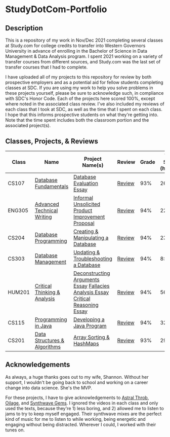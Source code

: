 # StudyDotCom-Portfolio

## Description

This is a repository of my work in Nov/Dec 2021 completing several classes at Study.com for college credits to transfer into Western Governors University in advance of enrolling in the Bachelor of Science in Data Management & Data Analysis program. I spent 2021 working on a variety of transfer courses from different sources, and Study.com was the last set of transfer courses that I had to complete. 

I have uploaded all of my projects to this repository for review by both prospective employers and as a potential aid for fellow students completing classes at SDC. If you are using my work to help you solve problems in these projects yourself, please be sure to acknowledge such, in compliance with SDC's Honor Code. Each of the projects here scored 100%, except where noted in the associated class review. I've also included my reviews of each class that I took at SDC, as well as the time that I spent on each class. I hope that this informs prospective students on what they're getting into. Note that the time spent includes both the classroom portion and the associated project(s).

## Classes, Projects, & Reviews
| Class  | Name                                                                                                            | Project Name(s)                                                                                                                                                                                                                                                                                                                                                      | Review                                                                                         | Grade | Time Spent (hh:mm) | Date Completed |
|--------|-----------------------------------------------------------------------------------------------------------------|----------------------------------------------------------------------------------------------------------------------------------------------------------------------------------------------------------------------------------------------------------------------------------------------------------------------------------------------------------------------|------------------------------------------------------------------------------------------------|-------|--------------------|----------------|
| CS107  | [Database Fundamentals](https://study.com/academy/course/computer-science-107-database-fundamentals.html)       | [Database Evaluation Essay](https://github.com/WJTownsend/StudyDotCom-Portfolio/blob/main/CS107/CS107Project.pdf)                                                                                                                                                                                                                                                    | [Review](https://github.com/WJTownsend/StudyDotCom-Portfolio/blob/main/CS107/CS107Review.md)   | 93%   | 26:47              | 5 Nov 2021     |
| ENG305 | [Advanced Technical Writing](https://study.com/academy/course/technical-writing-course.html)                    | [Informal Unsolicited Product Improvement Proposal](https://github.com/WJTownsend/StudyDotCom-Portfolio/blob/main/ENG305/ENG305Project.pdf)                                                                                                                                                                                                                          | [Review](https://github.com/WJTownsend/StudyDotCom-Portfolio/blob/main/ENG305/ENG305Review.md) | 94%   | 22:35              | 10 Nov 2021    |
| CS204  | [Database Programming](https://study.com/academy/course/computer-science-204-database-programming.html)         | [Creating & Manipulating a Database](https://github.com/WJTownsend/StudyDotCom-Portfolio/blob/main/CS204/CS204Project.txt)                                                                                                                                                                                                                                           | [Review](https://github.com/WJTownsend/StudyDotCom-Portfolio/blob/main/CS204/CS204Review.md)   | 94%   | 23:03              | 16 Nov 2021    |
| CS303  | [Database Management](https://study.com/academy/course/computer-science-303-database-management.html)           | [Updating & Troubleshooting a Database](https://github.com/WJTownsend/StudyDotCom-Portfolio/blob/main/CS303/CS303Project.pdf)                                                                                                                                                                                                                                        | [Review](https://github.com/WJTownsend/StudyDotCom-Portfolio/blob/main/CS303/CS303Review.md)   | 94%   | 8:08               | 17 Nov 2021    |
| HUM201 | [Critical Thinking & Analysis](https://study.com/academy/course/humanities-201-critical-thinking-analysis.html) | [Deconstructing Arguments Essay](https://github.com/WJTownsend/StudyDotCom-Portfolio/blob/main/HUM201/HUM201Project01.pdf) [Fallacies Analysis Essay](https://github.com/WJTownsend/StudyDotCom-Portfolio/blob/main/HUM201/HUM201Project02.pdf) [Critical Reasoning Essay](https://github.com/WJTownsend/StudyDotCom-Portfolio/blob/main/HUM201/HUM201Project03.pdf) | [Review](https://github.com/WJTownsend/StudyDotCom-Portfolio/blob/main/HUM201/HUM201Review.md) | 94%   | 56:49              | 3 Dec 2021     |
| CS115  | [Programming in Java](https://study.com/academy/course/computer-science-115-programming-in-java.html)           | [Developing a Java Program](https://github.com/WJTownsend/StudyDotCom-Portfolio/blob/main/CS115/CS115Project.txt)                                                                                                                                                                                                                                                    | [Review](https://github.com/WJTownsend/StudyDotCom-Portfolio/blob/main/CS115/CS115Review.md)   | 94%   | 32:51              | 9 Dec 2021     |
| CS201  | [Data Structures & Algorithms](https://study.com/academy/course/computer-science-201-data-structures.html)      | [Array Sorting & HashMaps](https://github.com/WJTownsend/StudyDotCom-Portfolio/blob/main/CS201/CS201Project.txt)                                                                                                                                                                                                                                                     | [Review](https://github.com/WJTownsend/StudyDotCom-Portfolio/blob/main/CS201/CS201Review.md)   | 93%   | 29:06              | 16 Dec 2021    |


## Acknowledgements

As always, a huge thanks goes out to my wife, Shannon. Without her support, I wouldn't be going back to school and working on a career change into data science. She's the MVP. 

For these projects, I have to give acknowledgements to [Astral Throb](https://www.youtube.com/c/AstralThrob/videos), [Oilage](https://www.youtube.com/user/lucasgelati/videos), and [Synthwave Gems](https://www.youtube.com/c/SynthwaveGems/videos). I ignored the videos in each class and only used the texts, because they're 1) less boring, and 2) allowed me to listen to jams to try to keep myself engaged. Their synthwave mixes are the perfect kind of music for me to listen to while working, being energetic and engaging without being distracted. Wherever I could, I worked with their tunes on. 
